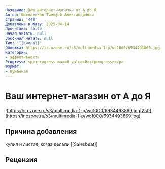 ```yaml
---
Название: Ваш интернет-магазин от А до Я
Автор: Шиколенков Тимофей Александрович
Страниц: '448'
Добавлена в базу: 2025-04-14
Прочитана: false
Начал читать: null
Закончил читать: null
Тип: '[[Книга]]'
Обложка: https://ir.ozone.ru/s3/multimedia-1-p/wc1000/6934493869.jpg
Категории:
- эффективность
Progress: <p><progress max=0 value=0></progress></p>
Формат:
- бумажная
---
```

# Ваш интернет-магазин от А до Я

![https://ir.ozone.ru/s3/multimedia-1-p/wc1000/6934493869.jpg|250](https://ir.ozone.ru/s3/multimedia-1-p/wc1000/6934493869.jpg)

## Причина добавления

купил и листал, когда делали [[Salesbeat]]

## Рецензия